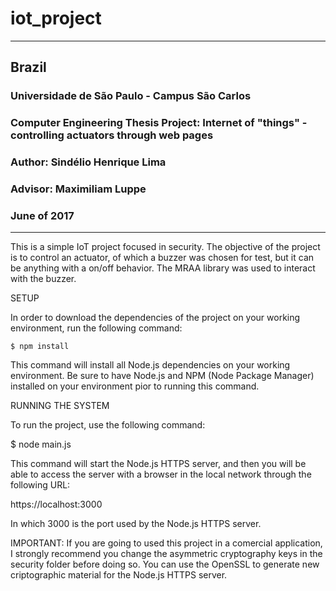 # iot_project
************************************************************************************************
## Brazil
### Universidade de São Paulo - Campus São Carlos    
### Computer Engineering Thesis Project: Internet of "things" - controlling actuators through web pages
### Author: Sindélio Henrique Lima
### Advisor: Maximiliam Luppe
### June of 2017 
************************************************************************************************

This is a simple IoT project focused in security. The objective of the project is to control an actuator, of which a buzzer was chosen for test, but it can be anything with a on/off behavior. The MRAA library was used to interact with the buzzer.

SETUP

In order to download the dependencies of the project on your working environment, run the following command:
```node
$ npm install
```
This command will install all Node.js dependencies on your working environment. Be sure to have Node.js and NPM (Node Package Manager) installed on your environment pior to running this command.

RUNNING THE SYSTEM

To run the project, use the following command:

$ node main.js

This command will start the Node.js HTTPS server, and then you will be able to access the server with a browser in the local network through the following URL:

https://localhost:3000

In which 3000 is the port used by the Node.js HTTPS server. 

IMPORTANT: If you are going to used this project in a comercial application, I strongly recommend you change the asymmetric cryptography keys in the security folder before doing so. You can use the OpenSSL to generate new criptographic material for the Node.js HTTPS server.

      
   



